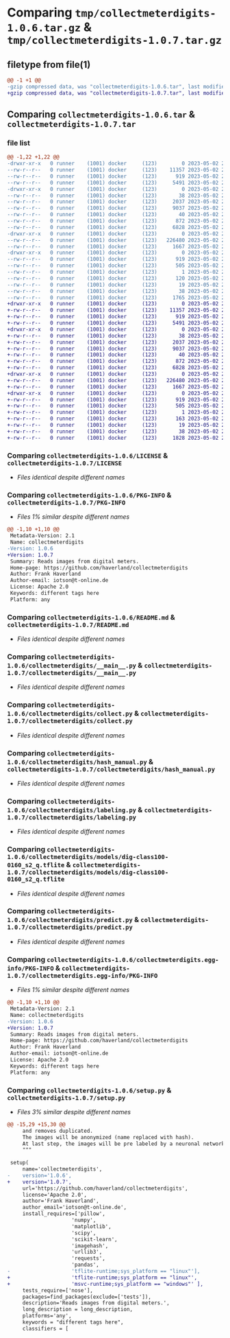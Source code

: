 # Comparing `tmp/collectmeterdigits-1.0.6.tar.gz` & `tmp/collectmeterdigits-1.0.7.tar.gz`

## filetype from file(1)

```diff
@@ -1 +1 @@
-gzip compressed data, was "collectmeterdigits-1.0.6.tar", last modified: Tue May  2 21:56:31 2023, max compression
+gzip compressed data, was "collectmeterdigits-1.0.7.tar", last modified: Tue May  2 22:16:28 2023, max compression
```

## Comparing `collectmeterdigits-1.0.6.tar` & `collectmeterdigits-1.0.7.tar`

### file list

```diff
@@ -1,22 +1,22 @@
-drwxr-xr-x   0 runner    (1001) docker     (123)        0 2023-05-02 21:56:31.371687 collectmeterdigits-1.0.6/
--rw-r--r--   0 runner    (1001) docker     (123)    11357 2023-05-02 21:56:18.000000 collectmeterdigits-1.0.6/LICENSE
--rw-r--r--   0 runner    (1001) docker     (123)      919 2023-05-02 21:56:31.371687 collectmeterdigits-1.0.6/PKG-INFO
--rw-r--r--   0 runner    (1001) docker     (123)     5491 2023-05-02 21:56:18.000000 collectmeterdigits-1.0.6/README.md
-drwxr-xr-x   0 runner    (1001) docker     (123)        0 2023-05-02 21:56:31.367687 collectmeterdigits-1.0.6/collectmeterdigits/
--rw-r--r--   0 runner    (1001) docker     (123)       38 2023-05-02 21:56:18.000000 collectmeterdigits-1.0.6/collectmeterdigits/__init__.py
--rw-r--r--   0 runner    (1001) docker     (123)     2037 2023-05-02 21:56:18.000000 collectmeterdigits-1.0.6/collectmeterdigits/__main__.py
--rw-r--r--   0 runner    (1001) docker     (123)     9037 2023-05-02 21:56:18.000000 collectmeterdigits-1.0.6/collectmeterdigits/collect.py
--rw-r--r--   0 runner    (1001) docker     (123)       40 2023-05-02 21:56:18.000000 collectmeterdigits-1.0.6/collectmeterdigits/glob.py
--rw-r--r--   0 runner    (1001) docker     (123)      872 2023-05-02 21:56:18.000000 collectmeterdigits-1.0.6/collectmeterdigits/hash_manual.py
--rw-r--r--   0 runner    (1001) docker     (123)     6828 2023-05-02 21:56:18.000000 collectmeterdigits-1.0.6/collectmeterdigits/labeling.py
-drwxr-xr-x   0 runner    (1001) docker     (123)        0 2023-05-02 21:56:31.371687 collectmeterdigits-1.0.6/collectmeterdigits/models/
--rw-r--r--   0 runner    (1001) docker     (123)   226480 2023-05-02 21:56:18.000000 collectmeterdigits-1.0.6/collectmeterdigits/models/dig-class100-0160_s2_q.tflite
--rw-r--r--   0 runner    (1001) docker     (123)     1667 2023-05-02 21:56:18.000000 collectmeterdigits-1.0.6/collectmeterdigits/predict.py
-drwxr-xr-x   0 runner    (1001) docker     (123)        0 2023-05-02 21:56:31.371687 collectmeterdigits-1.0.6/collectmeterdigits.egg-info/
--rw-r--r--   0 runner    (1001) docker     (123)      919 2023-05-02 21:56:31.000000 collectmeterdigits-1.0.6/collectmeterdigits.egg-info/PKG-INFO
--rw-r--r--   0 runner    (1001) docker     (123)      505 2023-05-02 21:56:31.000000 collectmeterdigits-1.0.6/collectmeterdigits.egg-info/SOURCES.txt
--rw-r--r--   0 runner    (1001) docker     (123)        1 2023-05-02 21:56:31.000000 collectmeterdigits-1.0.6/collectmeterdigits.egg-info/dependency_links.txt
--rw-r--r--   0 runner    (1001) docker     (123)      120 2023-05-02 21:56:31.000000 collectmeterdigits-1.0.6/collectmeterdigits.egg-info/requires.txt
--rw-r--r--   0 runner    (1001) docker     (123)       19 2023-05-02 21:56:31.000000 collectmeterdigits-1.0.6/collectmeterdigits.egg-info/top_level.txt
--rw-r--r--   0 runner    (1001) docker     (123)       38 2023-05-02 21:56:31.371687 collectmeterdigits-1.0.6/setup.cfg
--rw-r--r--   0 runner    (1001) docker     (123)     1765 2023-05-02 21:56:18.000000 collectmeterdigits-1.0.6/setup.py
+drwxr-xr-x   0 runner    (1001) docker     (123)        0 2023-05-02 22:16:28.923728 collectmeterdigits-1.0.7/
+-rw-r--r--   0 runner    (1001) docker     (123)    11357 2023-05-02 22:16:18.000000 collectmeterdigits-1.0.7/LICENSE
+-rw-r--r--   0 runner    (1001) docker     (123)      919 2023-05-02 22:16:28.923728 collectmeterdigits-1.0.7/PKG-INFO
+-rw-r--r--   0 runner    (1001) docker     (123)     5491 2023-05-02 22:16:18.000000 collectmeterdigits-1.0.7/README.md
+drwxr-xr-x   0 runner    (1001) docker     (123)        0 2023-05-02 22:16:28.923728 collectmeterdigits-1.0.7/collectmeterdigits/
+-rw-r--r--   0 runner    (1001) docker     (123)       38 2023-05-02 22:16:18.000000 collectmeterdigits-1.0.7/collectmeterdigits/__init__.py
+-rw-r--r--   0 runner    (1001) docker     (123)     2037 2023-05-02 22:16:18.000000 collectmeterdigits-1.0.7/collectmeterdigits/__main__.py
+-rw-r--r--   0 runner    (1001) docker     (123)     9037 2023-05-02 22:16:18.000000 collectmeterdigits-1.0.7/collectmeterdigits/collect.py
+-rw-r--r--   0 runner    (1001) docker     (123)       40 2023-05-02 22:16:18.000000 collectmeterdigits-1.0.7/collectmeterdigits/glob.py
+-rw-r--r--   0 runner    (1001) docker     (123)      872 2023-05-02 22:16:18.000000 collectmeterdigits-1.0.7/collectmeterdigits/hash_manual.py
+-rw-r--r--   0 runner    (1001) docker     (123)     6828 2023-05-02 22:16:18.000000 collectmeterdigits-1.0.7/collectmeterdigits/labeling.py
+drwxr-xr-x   0 runner    (1001) docker     (123)        0 2023-05-02 22:16:28.923728 collectmeterdigits-1.0.7/collectmeterdigits/models/
+-rw-r--r--   0 runner    (1001) docker     (123)   226480 2023-05-02 22:16:18.000000 collectmeterdigits-1.0.7/collectmeterdigits/models/dig-class100-0160_s2_q.tflite
+-rw-r--r--   0 runner    (1001) docker     (123)     1667 2023-05-02 22:16:18.000000 collectmeterdigits-1.0.7/collectmeterdigits/predict.py
+drwxr-xr-x   0 runner    (1001) docker     (123)        0 2023-05-02 22:16:28.923728 collectmeterdigits-1.0.7/collectmeterdigits.egg-info/
+-rw-r--r--   0 runner    (1001) docker     (123)      919 2023-05-02 22:16:28.000000 collectmeterdigits-1.0.7/collectmeterdigits.egg-info/PKG-INFO
+-rw-r--r--   0 runner    (1001) docker     (123)      505 2023-05-02 22:16:28.000000 collectmeterdigits-1.0.7/collectmeterdigits.egg-info/SOURCES.txt
+-rw-r--r--   0 runner    (1001) docker     (123)        1 2023-05-02 22:16:28.000000 collectmeterdigits-1.0.7/collectmeterdigits.egg-info/dependency_links.txt
+-rw-r--r--   0 runner    (1001) docker     (123)      163 2023-05-02 22:16:28.000000 collectmeterdigits-1.0.7/collectmeterdigits.egg-info/requires.txt
+-rw-r--r--   0 runner    (1001) docker     (123)       19 2023-05-02 22:16:28.000000 collectmeterdigits-1.0.7/collectmeterdigits.egg-info/top_level.txt
+-rw-r--r--   0 runner    (1001) docker     (123)       38 2023-05-02 22:16:28.923728 collectmeterdigits-1.0.7/setup.cfg
+-rw-r--r--   0 runner    (1001) docker     (123)     1828 2023-05-02 22:16:18.000000 collectmeterdigits-1.0.7/setup.py
```

### Comparing `collectmeterdigits-1.0.6/LICENSE` & `collectmeterdigits-1.0.7/LICENSE`

 * *Files identical despite different names*

### Comparing `collectmeterdigits-1.0.6/PKG-INFO` & `collectmeterdigits-1.0.7/PKG-INFO`

 * *Files 1% similar despite different names*

```diff
@@ -1,10 +1,10 @@
 Metadata-Version: 2.1
 Name: collectmeterdigits
-Version: 1.0.6
+Version: 1.0.7
 Summary: Reads images from digital meters.
 Home-page: https://github.com/haverland/collectmeterdigits
 Author: Frank Haverland
 Author-email: iotson@t-online.de
 License: Apache 2.0
 Keywords: different tags here
 Platform: any
```

### Comparing `collectmeterdigits-1.0.6/README.md` & `collectmeterdigits-1.0.7/README.md`

 * *Files identical despite different names*

### Comparing `collectmeterdigits-1.0.6/collectmeterdigits/__main__.py` & `collectmeterdigits-1.0.7/collectmeterdigits/__main__.py`

 * *Files identical despite different names*

### Comparing `collectmeterdigits-1.0.6/collectmeterdigits/collect.py` & `collectmeterdigits-1.0.7/collectmeterdigits/collect.py`

 * *Files identical despite different names*

### Comparing `collectmeterdigits-1.0.6/collectmeterdigits/hash_manual.py` & `collectmeterdigits-1.0.7/collectmeterdigits/hash_manual.py`

 * *Files identical despite different names*

### Comparing `collectmeterdigits-1.0.6/collectmeterdigits/labeling.py` & `collectmeterdigits-1.0.7/collectmeterdigits/labeling.py`

 * *Files identical despite different names*

### Comparing `collectmeterdigits-1.0.6/collectmeterdigits/models/dig-class100-0160_s2_q.tflite` & `collectmeterdigits-1.0.7/collectmeterdigits/models/dig-class100-0160_s2_q.tflite`

 * *Files identical despite different names*

### Comparing `collectmeterdigits-1.0.6/collectmeterdigits/predict.py` & `collectmeterdigits-1.0.7/collectmeterdigits/predict.py`

 * *Files identical despite different names*

### Comparing `collectmeterdigits-1.0.6/collectmeterdigits.egg-info/PKG-INFO` & `collectmeterdigits-1.0.7/collectmeterdigits.egg-info/PKG-INFO`

 * *Files 1% similar despite different names*

```diff
@@ -1,10 +1,10 @@
 Metadata-Version: 2.1
 Name: collectmeterdigits
-Version: 1.0.6
+Version: 1.0.7
 Summary: Reads images from digital meters.
 Home-page: https://github.com/haverland/collectmeterdigits
 Author: Frank Haverland
 Author-email: iotson@t-online.de
 License: Apache 2.0
 Keywords: different tags here
 Platform: any
```

### Comparing `collectmeterdigits-1.0.6/setup.py` & `collectmeterdigits-1.0.7/setup.py`

 * *Files 3% similar despite different names*

```diff
@@ -15,29 +15,30 @@
     and removes duplicated.
     The images will be anonymized (name replaced with hash).
     At last step, the images will be pre labeled by a neuronal network
     """
 
 setup(
     name='collectmeterdigits',
-    version='1.0.6',
+    version='1.0.7',
     url='https://github.com/haverland/collectmeterdigits',
     license='Apache 2.0',
     author='Frank Haverland',
     author_email='iotson@t-online.de',
     install_requires=['pillow',
                     'numpy',
                     'matplotlib',
                     'scipy',
                     'scikit-learn',
                     'imagehash',
                     'urllib3',
                     'requests',
                     'pandas',
-                    'tflite-runtime;sys_platform == "linux"'],
+                    'tflite-runtime;sys_platform == "linux"',
+                    'msvc-runtime;sys_platform == "windows"' ],
     tests_require=['nose'],
     packages=find_packages(exclude=['tests']),
     description='Reads images from digital meters.',
     long_description = long_description,
     platforms='any',
     keywords = "different tags here",
     classifiers = [
```

